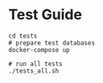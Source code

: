 # Test Guide

```shell
cd tests
# prepare test databases
docker-compose up

# run all tests
./tests_all.sh
```